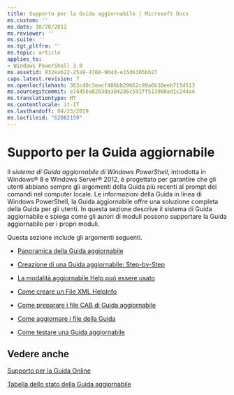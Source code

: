 ```yaml
---
title: Supporto per la Guida aggiornabile | Microsoft Docs
ms.custom: ''
ms.date: 10/28/2012
ms.reviewer: ''
ms.suite: ''
ms.tgt_pltfrm: ''
ms.topic: article
applies_to:
- Windows PowerShell 3.0
ms.assetid: 832ea622-25a9-4760-904d-e15d6105bb27
caps.latest.revision: 7
ms.openlocfilehash: 363c40c3eacf406bb29662c89a6b30eeb715d513
ms.sourcegitcommit: e7445ba8203da304286c591ff513900ad1c244a4
ms.translationtype: MT
ms.contentlocale: it-IT
ms.lasthandoff: 04/23/2019
ms.locfileid: "62082159"
---
```

# <a name="supporting-updatable-help"></a>Supporto per la Guida aggiornabile

Il *sistema di Guida aggiornabile di Windows PowerShell*, introdotta in Windows® 8 e Windows Server® 2012, è progettato per garantire che gli utenti abbiano sempre gli argomenti della Guida più recenti al prompt dei comandi nel computer locale. Le informazioni della Guida in linea di Windows PowerShell, la Guida aggiornabile offre una soluzione completa della Guida per gli utenti. In questa sezione descrive il sistema di Guida aggiornabile e spiega come gli autori di moduli possono supportare la Guida aggiornabile per i propri moduli.

Questa sezione include gli argomenti seguenti.

- [Panoramica della Guida aggiornabile](./updatable-help-overview.md)

- [Creazione di una Guida aggiornabile: Step-by-Step](./updatable-help-authoring-step-by-step.md)

- [La modalità aggiornabile Help può essere usato](./how-updatable-help-works.md)

- [Come creare un File XML HelpInfo](./how-to-create-a-helpinfo-xml-file.md)

- [Come preparare i file CAB di Guida aggiornabile](./how-to-prepare-updatable-help-cab-files.md)

- [Come aggiornare i file della Guida](./how-to-update-help-files.md)

- [Come testare una Guida aggiornabile](./how-to-test-updatable-help.md)

## <a name="see-also"></a>Vedere anche

[Supporto per la Guida Online](./supporting-online-help.md)

[Tabella dello stato della Guida aggiornabile](https://www.microsoft.com/en-us/itpro/windows)